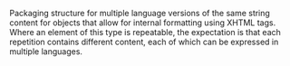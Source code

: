Packaging structure for multiple language versions of the same string content for objects that allow for internal formatting using XHTML tags. Where an element of this type is repeatable, the expectation is that each repetition contains different content, each of which can be expressed in multiple languages.